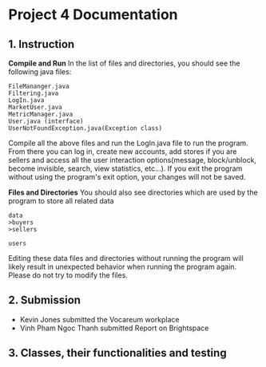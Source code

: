 # Project 4 Documentation


## 1. Instruction


**Compile and Run**
In the list of files and directories, you should see the following java files:
```
FileMananger.java
Filtering.java
LogIn.java
MarketUser.java
MetricManager.java
User.java (interface)
UserNotFoundException.java(Exception class)
```
Compile all the above files and run the LogIn.java file to run the program. From there you can log in, create new accounts, add stores if you are sellers and access all the user interaction options(message, block/unblock, become invisible, search, view statistics, etc...). If you exit the program without using the program's exit option, your changes will not be saved.


**Files and Directories**
You should also see directories which are used by the program to store all related data
```
data
>buyers
>sellers

users
```
Editing these data files and directories without running the program will likely result in unexpected behavior when running the program again. Please do not try to modify the files.


## 2. Submission
- Kevin Jones submitted the Vocareum workplace
- Vinh Pham Ngoc Thanh submitted Report on Brightspace


## 3. Classes, their functionalities and testing



